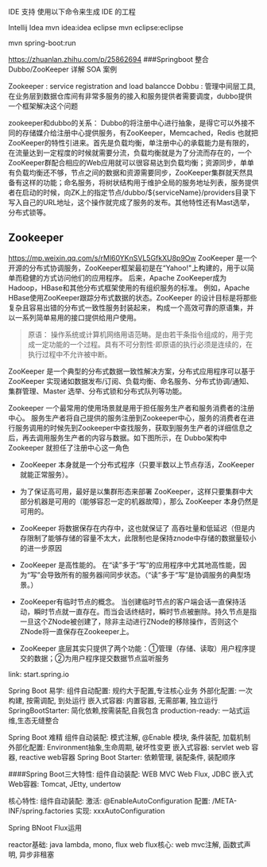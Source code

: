 
IDE 支持
使用以下命令来生成 IDE 的工程

Intellij Idea
mvn idea:idea
eclipse
mvn eclipse:eclipse

mvn spring-boot:run


https://zhuanlan.zhihu.com/p/25862694
###Springboot 整合 Dubbo/ZooKeeper 详解 SOA 案例

Zookeeper : service registration and load balancce
Dobbu : 管理中间层工具,在业务层到数据仓库间有非常多服务的接入和服务提供者需要调度，dubbo提供一个框架解决这个问题

zookeeper和dubbo的关系：
Dubbo的将注册中心进行抽象，是得它可以外接不同的存储媒介给注册中心提供服务，有ZooKeeper，Memcached，Redis
也就把ZooKeeper的特性引进来。首先是负载均衡，单注册中心的承载能力是有限的，在流量达到一定程度的时候就需要分流，负载均衡就是为了分流而存在的，一个ZooKeeper群配合相应的Web应用就可以很容易达到负载均衡；资源同步，单单有负载均衡还不够，节点之间的数据和资源需要同步，ZooKeeper集群就天然具备有这样的功能；命名服务，将树状结构用于维护全局的服务地址列表，服务提供者在启动的时候，向ZK上的指定节点/dubbo/${serviceName}/providers目录下写入自己的URL地址，这个操作就完成了服务的发布。其他特性还有Mast选举，分布式锁等。


## Zookeeper
https://mp.weixin.qq.com/s/rMl60YKnSVL5GfkXU8p9Ow
ZooKeeper 是一个开源的分布式协调服务，ZooKeeper框架最初是在“Yahoo!"上构建的，用于以简单而稳健的方式访问他们的应用程序。
后来，Apache ZooKeeper成为Hadoop，HBase和其他分布式框架使用的有组织服务的标准。
例如，Apache HBase使用ZooKeeper跟踪分布式数据的状态。ZooKeeper 的设计目标是将那些复杂且容易出错的分布式一致性服务封装起来，
构成一个高效可靠的原语集，并以一系列简单易用的接口提供给用户使用。
>原语： 操作系统或计算机网络用语范畴。是由若干条指令组成的，用于完成一定功能的一个过程。具有不可分割性·即原语的执行必须是连续的，在执行过程中不允许被中断。

ZooKeeper 是一个典型的分布式数据一致性解决方案，分布式应用程序可以基于 ZooKeeper 实现诸如数据发布/订阅、负载均衡、命名服务、分布式协调/通知、集群管理、Master 选举、分布式锁和分布式队列等功能。

Zookeeper 一个最常用的使用场景就是用于担任服务生产者和服务消费者的注册中心。 服务生产者将自己提供的服务注册到Zookeeper中心，服务的消费者在进行服务调用的时候先到Zookeeper中查找服务，获取到服务生产者的详细信息之后，再去调用服务生产者的内容与数据。如下图所示，在 Dubbo架构中 Zookeeper 就担任了注册中心这一角色

- ZooKeeper  本身就是一个分布式程序（只要半数以上节点存活，ZooKeeper  就能正常服务）。

- 为了保证高可用，最好是以集群形态来部署 ZooKeeper，这样只要集群中大部分机器是可用的（能够容忍一定的机器故障），那么 ZooKeeper 本身仍然是可用的。

- ZooKeeper  将数据保存在内存中，这也就保证了 高吞吐量和低延迟（但是内存限制了能够存储的容量不太大，此限制也是保持znode中存储的数据量较小的进一步原因

- ZooKeeper 是高性能的。 在“读”多于“写”的应用程序中尤其地高性能，因为“写”会导致所有的服务器间同步状态。（“读”多于“写”是协调服务的典型场景。）

- ZooKeeper有临时节点的概念。 当创建临时节点的客户端会话一直保持活动，瞬时节点就一直存在。而当会话终结时，瞬时节点被删除。持久节点是指一旦这个ZNode被创建了，除非主动进行ZNode的移除操作，否则这个ZNode将一直保存在Zookeeper上。

- ZooKeeper 底层其实只提供了两个功能：①管理（存储、读取）用户程序提交的数据；②为用户程序提交数据节点监听服务

link: start.spring.io

Spring Boot 易学:
组件自动配置: 规约大于配置,专注核心业务 外部化配置: 一次构建, 按需调配, 到处运行 嵌入式容器: 内置容器, 无需部署, 独立运行 SpringBootStarter: 简化依赖,按需装配,自我包含 production-ready: 一站式运维,生态无缝整合

Spring Boot 难精
组件自动装配: 模式注解, @Enable 模块, 条件装配, 加载机制 外部化配置: Environment抽象,生命周期, 破坏性变更 嵌入式容器: servlet web 容器, reactive web容器 Spring Boot Starter: 依赖管理, 装配条件, 装配顺序

####Spring Boot三大特性: 组件自动装配: WEB MVC Web Flux, JDBC 嵌入式Web容器: Tomcat, JEtty, undertow

核心特性: 组件自动装配: 激活: @EnableAutoConfiguration 配置: /META-INF/spring.factories 实现: xxxAutoConfiguration

Spring BNoot Flux运用

reactor基础: java lambda, mono, flux web flux核心: web mvc注解, 函数式声明, 异步非租塞
